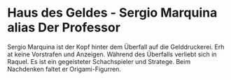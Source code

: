 # Haus des Geldes - Sergio Marquina alias Der Professor

Sergio Marquina ist der Kopf hinter dem Überfall auf die Gelddruckerei. Erh at  keine Vorstrafen und Anzeigen. Während des Überfalls verliebt sich in Raquel. Es ist ein gegeisteter Schachspieler und Stratege. Beim Nachdenken faltet er Origami-Figurren.
